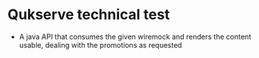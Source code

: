 # Qukserve technical test

- A java API that consumes the given wiremock and renders the content usable, dealing with the promotions as requested
